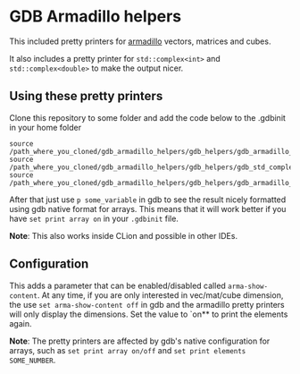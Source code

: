 # GDB Armadillo helpers

This included pretty printers for [armadillo](http://arma.sourceforge.net/)
vectors, matrices and cubes.

It also includes a pretty printer for `std::complex<int>` and
`std::complex<double>` to make the output nicer.


## Using these pretty printers

Clone this repository to some folder and add the code below to the .gdbinit in
your home folder

```gdb
source /path_where_you_cloned/gdb_armadillo_helpers/gdb_helpers/gdb_armadillo_printers.py
source /path_where_you_cloned/gdb_armadillo_helpers/gdb_helpers/gdb_std_complex_printer.py
source /path_where_you_cloned/gdb_armadillo_helpers/gdb_helpers/gdb_armadillo_xmethods.py
```

After that just use `p some_variable` in gdb to see the result nicely formatted
using gdb native format for arrays. This means that it will work better if you
have `set print array on` in your `.gdbinit` file.

**Note**: This also works inside CLion and possible in other IDEs.


## Configuration

This adds a parameter that can be enabled/disabled called `arma-show-content`.
At any time, if you are only interested in vec/mat/cube dimension, the use `set
arma-show-content off` in gdb and the armadillo pretty printers will only
display the dimensions. Set the value to `on** to print the elements again.

**Note**: The pretty printers are affected by gdb's native configuration for
arrays, such as `set print array on/off` and `set print elements SOME_NUMBER`.
